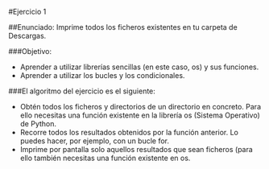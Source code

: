 #Ejercicio 1


##Enunciado: Imprime todos los ficheros existentes en tu carpeta de Descargas.


###Objetivo:


- Aprender a utilizar librerías sencillas (en este caso, os) y sus funciones. 
- Aprender a utilizar los bucles y los condicionales. 

###El algoritmo del ejercicio es el siguiente:


- Obtén todos los ficheros y directorios de un directorio en concreto. Para ello necesitas una función existente en la librería os (Sistema Operativo) de Python.
- Recorre todos los resultados obtenidos por la función anterior. Lo puedes hacer, por ejemplo, con un bucle for.
- Imprime por pantalla solo aquellos resultados que sean ficheros (para ello también necesitas una función existente en os. 